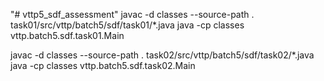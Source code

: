 "# vttp5_sdf_assessment" 
javac -d classes --source-path . task01/src/vttp/batch5/sdf/task01/*.java
java -cp classes vttp.batch5.sdf.task01.Main

javac -d classes --source-path . task02/src/vttp/batch5/sdf/task02/*.java
java -cp classes vttp.batch5.sdf.task02.Main
